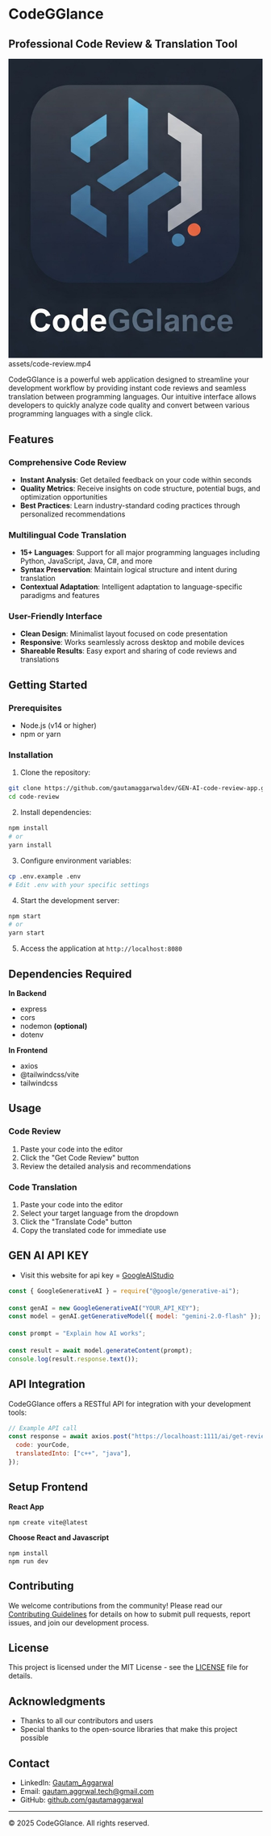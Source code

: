 # CodeGGlance

## Professional Code Review & Translation Tool

![CodeGGlance Logo](assets/logo.jpeg)
assets/code-review.mp4

CodeGGlance is a powerful web application designed to streamline your development workflow by providing instant code reviews and seamless translation between programming languages. Our intuitive interface allows developers to quickly analyze code quality and convert between various programming languages with a single click.

## Features

### Comprehensive Code Review
- **Instant Analysis**: Get detailed feedback on your code within seconds
- **Quality Metrics**: Receive insights on code structure, potential bugs, and optimization opportunities
- **Best Practices**: Learn industry-standard coding practices through personalized recommendations

### Multilingual Code Translation
- **15+ Languages**: Support for all major programming languages including Python, JavaScript, Java, C#, and more
- **Syntax Preservation**: Maintain logical structure and intent during translation
- **Contextual Adaptation**: Intelligent adaptation to language-specific paradigms and features

### User-Friendly Interface
- **Clean Design**: Minimalist layout focused on code presentation
- **Responsive**: Works seamlessly across desktop and mobile devices
- **Shareable Results**: Easy export and sharing of code reviews and translations

## Getting Started

### Prerequisites
- Node.js (v14 or higher)
- npm or yarn

### Installation

1. Clone the repository:
```bash
git clone https://github.com/gautamaggarwaldev/GEN-AI-code-review-app.git
cd code-review
```

2. Install dependencies:
```bash
npm install
# or
yarn install
```

3. Configure environment variables:
```bash
cp .env.example .env
# Edit .env with your specific settings
```

4. Start the development server:
```bash
npm start
# or
yarn start
```

5. Access the application at `http://localhost:8080`

## Dependencies Required

**In Backend**
- express
- cors
- nodemon **(optional)**
- dotenv

**In Frontend**
- axios
- @tailwindcss/vite
- tailwindcss


## Usage

### Code Review

1. Paste your code into the editor
2. Click the "Get Code Review" button
3. Review the detailed analysis and recommendations

### Code Translation

1. Paste your code into the editor
2. Select your target language from the dropdown
3. Click the "Translate Code" button
4. Copy the translated code for immediate use

## GEN AI API KEY

- Visit this website for api key = [GoogleAIStudio](https://aistudio.google.com/)

```javascript
const { GoogleGenerativeAI } = require("@google/generative-ai");

const genAI = new GoogleGenerativeAI("YOUR_API_KEY");
const model = genAI.getGenerativeModel({ model: "gemini-2.0-flash" });

const prompt = "Explain how AI works";

const result = await model.generateContent(prompt);
console.log(result.response.text());
```

## API Integration

CodeGGlance offers a RESTful API for integration with your development tools:

```javascript
// Example API call
const response = await axios.post("https://localhoast:1111/ai/get-review", {
  code: yourCode,
  translatedInto: ["c++", "java"],
});
```

## Setup Frontend

**React App**
```
npm create vite@latest
```

**Choose React and Javascript**

```
npm install
npm run dev
```

## Contributing

We welcome contributions from the community! Please read our [Contributing Guidelines](CONTRIBUTING.md) for details on how to submit pull requests, report issues, and join our development process.

## License

This project is licensed under the MIT License - see the [LICENSE](LICENSE) file for details.

## Acknowledgments

- Thanks to all our contributors and users
- Special thanks to the open-source libraries that make this project possible

## Contact

- LinkedIn: [Gautam_Aggarwal](www.linkedin.com/in/gautam-aggarwal-)
- Email: gautam.aggrwal.tech@gmail.com
- GitHub: [github.com/gautamaggarwal](https://github.com/gautamaggarwaldev)

---

© 2025 CodeGGlance. All rights reserved.